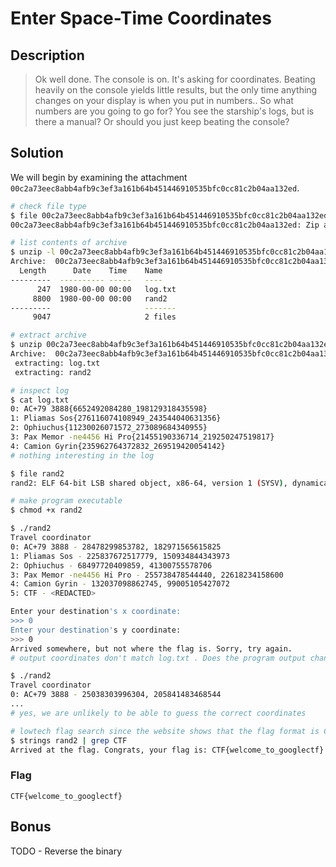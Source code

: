 # Enter Space-Time Coordinates
## Description
> Ok well done. The console is on. It's asking for coordinates. Beating heavily on the console yields little results, but the only time anything changes on your display is when you put in numbers.. So what numbers are you going to go for? You see the starship's logs, but is there a manual? Or should you just keep beating the console?

## Solution
We will begin by examining the attachment `00c2a73eec8abb4afb9c3ef3a161b64b451446910535bfc0cc81c2b04aa132ed`.

```bash session
# check file type
$ file 00c2a73eec8abb4afb9c3ef3a161b64b451446910535bfc0cc81c2b04aa132ed
00c2a73eec8abb4afb9c3ef3a161b64b451446910535bfc0cc81c2b04aa132ed: Zip archive data, at least v2.0 to extract

# list contents of archive
$ unzip -l 00c2a73eec8abb4afb9c3ef3a161b64b451446910535bfc0cc81c2b04aa132ed 
Archive:  00c2a73eec8abb4afb9c3ef3a161b64b451446910535bfc0cc81c2b04aa132ed
  Length      Date    Time    Name
---------  ---------- -----   ----
      247  1980-00-00 00:00   log.txt
     8800  1980-00-00 00:00   rand2
---------                     -------
     9047                     2 files

# extract archive
$ unzip 00c2a73eec8abb4afb9c3ef3a161b64b451446910535bfc0cc81c2b04aa132ed 
Archive:  00c2a73eec8abb4afb9c3ef3a161b64b451446910535bfc0cc81c2b04aa132ed
 extracting: log.txt                 
 extracting: rand2

# inspect log
$ cat log.txt 
0: AC+79 3888{6652492084280_198129318435598}
1: Pliamas Sos{276116074108949_243544040631356}
2: Ophiuchus{11230026071572_273089684340955}
3: Pax Memor -ne4456 Hi Pro{21455190336714_219250247519817}
4: Camion Gyrin{235962764372832_269519420054142}
# nothing interesting in the log

$ file rand2 
rand2: ELF 64-bit LSB shared object, x86-64, version 1 (SYSV), dynamically linked, interpreter /lib64/l, for GNU/Linux 3.2.0, BuildID[sha1]=0208fc60863053462fb733436cef1ed23cb6c78f, not stripped

# make program executable
$ chmod +x rand2

$ ./rand2 
Travel coordinator
0: AC+79 3888 - 28478299853782, 182971565615825
1: Pliamas Sos - 225837672517779, 150934844343973
2: Ophiuchus - 68497720409859, 41300755578706
3: Pax Memor -ne4456 Hi Pro - 255738478544440, 22618234158600
4: Camion Gyrin - 132037098862745, 99005105427072
5: CTF - <REDACTED>

Enter your destination's x coordinate:
>>> 0   
Enter your destination's y coordinate:
>>> 0
Arrived somewhere, but not where the flag is. Sorry, try again.
# output coordinates don't match log.txt . Does the program output change?

$ ./rand2 
Travel coordinator
0: AC+79 3888 - 25038303996304, 205841483468544
...
# yes, we are unlikely to be able to guess the correct coordinates

# lowtech flag search since the website shows that the flag format is CTF{...}
$ strings rand2 | grep CTF
Arrived at the flag. Congrats, your flag is: CTF{welcome_to_googlectf}
```

### Flag
`CTF{welcome_to_googlectf}`


## Bonus
TODO - Reverse the binary